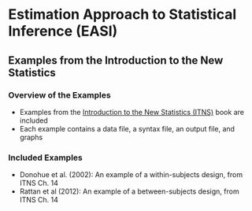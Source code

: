 # Estimation Approach to Statistical Inference (EASI)

## Examples from the Introduction to the New Statistics

### Overview of the Examples

- Examples from the [Introduction to the New Statistics (ITNS)](https://thenewstatistics.com/itns/ "Introduction to the New Statistics") book are included
- Each example contains a data file, a syntax file, an output file, and graphs

### Included Examples

- Donohue et al. (2002): An example of a within-subjects design, from ITNS Ch. 14
- Rattan et al (2012): An example of a between-subjects design, from ITNS Ch. 14
